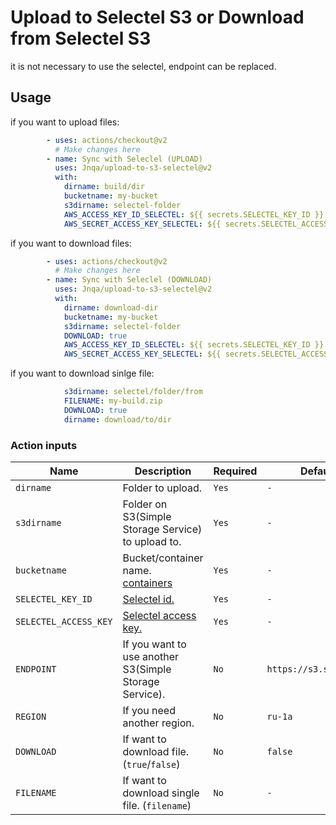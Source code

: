 # Upload to Selectel S3 or Download from Selectel S3
it is not necessary to use the selectel, endpoint can be replaced.

## Usage

if you want to upload files:

```yml
        - uses: actions/checkout@v2
          # Make changes here
        - name: Sync with Seleclel (UPLOAD)
          uses: Jnqa/upload-to-s3-selectel@v2
          with:
            dirname: build/dir
            bucketname: my-bucket
            s3dirname: selectel-folder
            AWS_ACCESS_KEY_ID_SELECTEL: ${{ secrets.SELECTEL_KEY_ID }}
            AWS_SECRET_ACCESS_KEY_SELECTEL: ${{ secrets.SELECTEL_ACCESS_KEY }}
```

if you want to download files:

```yml
        - uses: actions/checkout@v2
          # Make changes here
        - name: Sync with Seleclel (DOWNLOAD)
          uses: Jnqa/upload-to-s3-selectel@v2
          with:
            dirname: download-dir
            bucketname: my-bucket
            s3dirname: selectel-folder
            DOWNLOAD: true
            AWS_ACCESS_KEY_ID_SELECTEL: ${{ secrets.SELECTEL_KEY_ID }}
            AWS_SECRET_ACCESS_KEY_SELECTEL: ${{ secrets.SELECTEL_ACCESS_KEY }}
```

if you want to download sinlge file:
```yml
            s3dirname: selectel/folder/from
            FILENAME: my-build.zip
            DOWNLOAD: true
            dirname: download/to/dir
```

### Action inputs

| Name | Description | Required | Default |
| --- | --- | --- | --- |
| `dirname` | Folder to upload. | `Yes` | `-` |
| `s3dirname` | Folder on S3(Simple Storage Service) to upload to. | `Yes` | `-` |
| `bucketname` | Bucket/container name. [containers](https://my.selectel.ru/storage/containers) | `Yes` | `-` |
| `SELECTEL_KEY_ID` | [Selectel id.](https://my.selectel.ru/storage/users) | `Yes` | `-` |
| `SELECTEL_ACCESS_KEY` | [Selectel access key.](https://my.selectel.ru/storage/users) | `Yes` | `-` |
| `ENDPOINT` | If you want to use another S3(Simple Storage Service). | `No` | `https://s3.selcdn.ru` |
| `REGION` | If you need another region. | `No` | `ru-1a` |
| `DOWNLOAD` | If want to download file. (`true`/`false`) | `No` | `false` |
| `FILENAME` | If want to download single file. (`filename`) | `No` | `-` |

